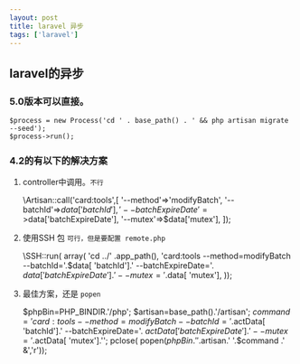 ```yaml
---
layout: post
title: laravel 异步
tags: ['laravel']
---
```


## laravel的异步

### 5.0版本可以直接。

	$process = new Process('cd ' . base_path() . ' && php artisan migrate --seed');
	$process->run();

### 4.2的有以下的解决方案

1. controller中调用。`不行`

	\Artisan::call('card:tools',[
	    '--method'=>'modifyBatch',
	    '--batchId'=>$data['batchId'],
	    '--batchExpireDate'=>$data['batchExpireDate'],
	    '--mutex'=>$data['mutex'],
	]);

2. 使用SSH 包 `可行，但是要配置 remote.php`

	\SSH::run( array(
	    'cd ../' .app_path(),
	    'card:tools --method=modifyBatch --batchId='.$data[ 'batchId'].' --batchExpireDate='. $data['batchExpireDate']. ' --mutex='.$data[ 'mutex'],
	));

3. 最佳方案，还是 `popen`


    $phpBin=PHP_BINDIR.'/php';
    $artisan=base_path().'/artisan';
    $command='card:tools --method=modifyBatch --batchId='.$actData[ 'batchId'].' --batchExpireDate='. $actData['batchExpireDate']. ' --mutex='.$actData[ 'mutex'].'';
    pclose( popen($phpBin.' '.$artisan.' '.$command .' &','r'));





